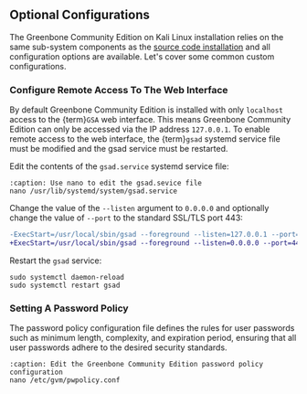 ## Optional Configurations

The Greenbone Community Edition on Kali Linux installation relies on the same sub-system components as the [source code installation](/22.4/source-build/index.md) and all configuration options are available. Let's cover some common custom configurations.

### Configure Remote Access To The Web Interface

By default Greenbone Community Edition is installed with only `localhost` access to the {term}`GSA` web interface. This means Greenbone Community Edition can only be accessed via the IP address `127.0.0.1`. To enable remote access to the web interface, the {term}`gsad` systemd service file must be modified and the gsad service must be restarted.


Edit the contents of the `gsad.service` systemd service file:

```{code-block}
:caption: Use nano to edit the gsad.sevice file
nano /usr/lib/systemd/system/gsad.service
```

Change the value of the `--listen` argument to `0.0.0.0` and optionally change the value of `--port` to the standard SSL/TLS port 443:

```diff
-ExecStart=/usr/local/sbin/gsad --foreground --listen=127.0.0.1 --port=9392
+ExecStart=/usr/local/sbin/gsad --foreground --listen=0.0.0.0 --port=443
```
Restart the `gsad` service:
```{code-block}
sudo systemctl daemon-reload
sudo systemctl restart gsad
```

### Setting A Password Policy

The password policy configuration file defines the rules for user passwords such as minimum length, complexity, and expiration period, ensuring that all user passwords adhere to the desired security standards.

```{code-block}
:caption: Edit the Greenbone Community Edition password policy configuration
nano /etc/gvm/pwpolicy.conf
```
